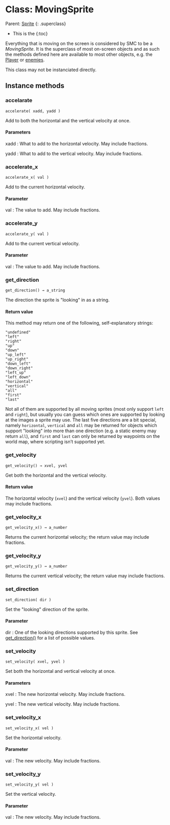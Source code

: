 Class: MovingSprite
===================
Parent: [Sprite](sprite.html)
{: .superclass}

* This is the
{:toc}

Everything that is moving on the screen is considered by SMC to be a
_MovingSprite_. It is the superclass of most on-screen objects and as
such the methods defined here are available to most other objects,
e.g. the [Player](player.html) or [enemies](enemy.html).

This class may not be instanciated directly.

Instance methods
----------------

### accelarate #################################################################
    accelerate( xadd, yadd )

Add to both the horizontal and the vertical velocity at once.

#### Parameters
xadd
: What to add to the horizontal velocity. May include fractions.

yadd
: What to add to the vertical velocity. May include fractions.

### accelerate_x ###############################################################
    accelerate_x( val )

Add to the current horizontal velocity.

#### Parameter
val
: The value to add. May include fractions.

### accelerate_y ###############################################################
    accelerate_y( val )

Add to the current vertical velocity.

#### Parameter
val
: The value to add. May include fractions.

### get_direction  ##############################################################
    get_direction() → a_string

The direction the sprite is "looking" in as a string.

#### Return value

This method may return one of the following, self-explanatory strings:

~~~~~~~~~~~~~~~~~~~~~~~~~~~~~~~~~~~~~~~~
"undefined"
"left"
"right"
"up"
"down"
"up_left"
"up_right"
"down_left"
"down_right"
"left_up"
"left_down"
"horizontal"
"vertical"
"all"
"first"
"last"
~~~~~~~~~~~~~~~~~~~~~~~~~~~~~~~~~~~~~~~~

Not all of them are supported by all moving sprites (most only support
`left` and `right`), but usually you can guess which ones are
supported by looking at the images a sprite may use. The last five
directions are a bit special, namely `horizontal`, `vertical` and
`all` may be returned for objects which support "looking" into more
than one direction (e.g. a static enemy may return `all`), and `first`
and `last` can only be returned by waypoints on the world map, where
scripting isn’t supported yet.

### get_velocity ###############################################################
    get_velocity() → xvel, yvel

Get both the horizontal and the vertical velocity.

#### Return value

The horizontal velocity (`xvel`) and the vertical velocity
(`yvel`). Both values may include fractions.

### get_velocity_x #############################################################
    get_velocity_x() → a_number

Returns the current horizontal velocity; the return value may include
fractions.

### get_velocity_y #############################################################
    get_velocity_y() → a_number

Returns the current vertical velocity; the return value may include
fractions.

### set_direction  ##############################################################
    set_direction( dir )

Set the "looking" direction of the sprite.

#### Parameter

dir
: One of the looking directions supported by this sprite. See
[get_direction()](#getdirection) for a list of possible values.

### set_velocity ###############################################################
    set_velocity( xvel, yvel )

Set both the horizontal and vertical velocity at once.

#### Parameters
xvel
: The new horizontal velocity. May include fractions.

yvel
: The new vertical velocity. May include fractions.

### set_velocity_x #############################################################
    set_velocity_x( vel )

Set the horizontal velocity.

#### Parameter

val
: The new velocity. May include fractions.

### set_velocity_y #############################################################
    set_velocity_y( vel )

Set the vertical velocity.

#### Parameter

val
: The new velocity. May include fractions.
